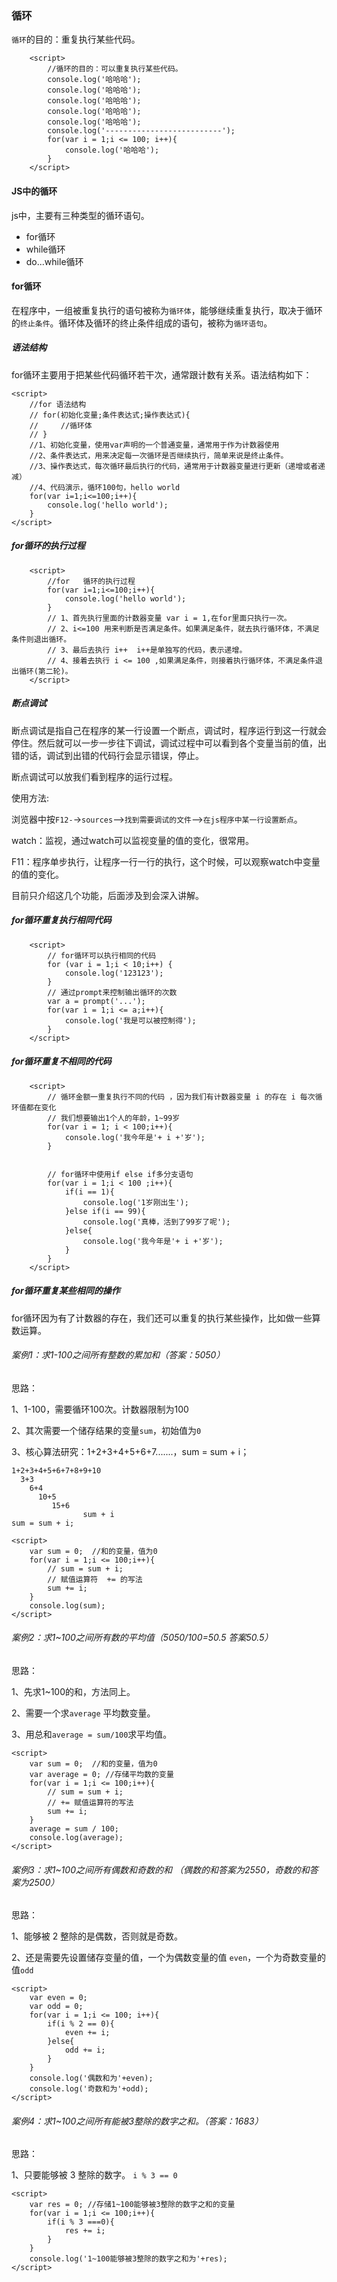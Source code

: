 ### 循环

`循环`的目的：重复执行某些代码。

```
    <script>
        //循环的目的：可以重复执行某些代码。
        console.log('哈哈哈');
        console.log('哈哈哈');
        console.log('哈哈哈');
        console.log('哈哈哈');
        console.log('哈哈哈');
        console.log('--------------------------');
        for(var i = 1;i <= 100; i++){
            console.log('哈哈哈');
        }
    </script>
```

#### JS中的循环

js中，主要有三种类型的循环语句。

- for循环
- while循环
- do...while循环

#### for循环

在程序中，一组被重复执行的语句被称为`循环体`，能够继续重复执行，取决于循环的`终止条件`。循环体及循环的终止条件组成的语句，被称为`循环语句`。

##### 语法结构

for循环主要用于把某些代码循环若干次，通常跟计数有关系。语法结构如下：

```
<script>
    //for 语法结构
    // for(初始化变量;条件表达式;操作表达式){
    //     //循环体
    // }
    //1、初始化变量，使用var声明的一个普通变量，通常用于作为计数器使用
    //2、条件表达式，用来决定每一次循环是否继续执行，简单来说是终止条件。
    //3、操作表达式，每次循环最后执行的代码，通常用于计数器变量进行更新（递增或者递减）
    //4、代码演示，循环100句，hello world
    for(var i=1;i<=100;i++){
        console.log('hello world');
    }
</script>
```



##### for循环的执行过程

```
    <script>
        //for   循环的执行过程
        for(var i=1;i<=100;i++){
            console.log('hello world');
        }
        // 1、首先执行里面的计数器变量 var i = 1,在for里面只执行一次。
        // 2、i<=100 用来判断是否满足条件。如果满足条件，就去执行循环体，不满足条件则退出循环。
        // 3、最后去执行 i++  i++是单独写的代码，表示递增。
        // 4、接着去执行 i <= 100 ,如果满足条件，则接着执行循环体，不满足条件退出循环(第二轮)。
    </script>
```



##### 断点调试

断点调试是指自己在程序的某一行设置一个断点，调试时，程序运行到这一行就会停住。然后就可以一步一步往下调试，调试过程中可以看到各个变量当前的值，出错的话，调试到出错的代码行会显示错误，停止。

断点调试可以放我们看到程序的运行过程。

使用方法:

浏览器中按`F12-`->`sources`-->`找到需要调试的文件`-->`在js程序中某一行设置断点`。

watch：监视，通过watch可以监视变量的值的变化，很常用。

F11：程序单步执行，让程序一行一行的执行，这个时候，可以观察watch中变量的值的变化。

目前只介绍这几个功能，后面涉及到会深入讲解。



##### for循环重复执行相同代码

```
    <script>
        // for循环可以执行相同的代码
        for (var i = 1;i < 10;i++) {
            console.log('123123');
        }
        // 通过prompt来控制输出循环的次数
        var a = prompt('...');
        for(var i = 1;i <= a;i++){
            console.log('我是可以被控制得');
        }
    </script>
```



##### for循环重复不相同的代码

```
    <script>
        // 循环金额一重复执行不同的代码 ，因为我们有计数器变量 i 的存在 i 每次循环值都在变化
        // 我们想要输出1个人的年龄，1~99岁
        for(var i = 1; i < 100;i++){
            console.log('我今年是'+ i +'岁');
        }
        
        
        // for循环中使用if else if多分支语句
        for(var i = 1;i < 100 ;i++){
            if(i == 1){
                console.log('1岁刚出生');
            }else if(i == 99){
                console.log('真棒，活到了99岁了呢');
            }else{
                console.log('我今年是'+ i +'岁');
            }
        }
    </script>
```

##### for循环重复某些相同的操作

for循环因为有了计数器的存在，我们还可以重复的执行某些操作，比如做一些算数运算。



###### 案例1：求1-100之间所有整数的累加和（答案：5050）

思路：

1、1-100，需要循环100次。计数器限制为100

2、其次需要一个储存结果的变量`sum`，初始值为`0`

3、核心算法研究：1+2+3+4+5+6+7.......，sum = sum + i；

```
1+2+3+4+5+6+7+8+9+10
  3+3
    6+4
      10+5
      	 15+6
      	 		sum + i
sum = sum + i;
```

```
<script>
    var sum = 0;  //和的变量，值为0
    for(var i = 1;i <= 100;i++){
        // sum = sum + i;
        // 赋值运算符  += 的写法
        sum += i;
    }
    console.log(sum);
</script>
```



###### 案例2：求1~100之间所有数的平均值（5050/100=50.5 答案50.5）

思路：

1、先求1~100的和，方法同上。

2、需要一个求`average` 平均数变量。

3、用总和`average = sum/100`求平均值。

```
<script>
    var sum = 0;  //和的变量，值为0
    var average = 0; //存储平均数的变量
    for(var i = 1;i <= 100;i++){
        // sum = sum + i;
        // += 赋值运算符的写法
        sum += i;
    }
    average = sum / 100;
    console.log(average);
</script>
```



###### 案例3：求1~100之间所有偶数和奇数的和  （偶数的和答案为2550，奇数的和答案为2500）

思路：

1、能够被 2 整除的是偶数，否则就是奇数。

2、还是需要先设置储存变量的值，一个为偶数变量的值 `even`，一个为奇数变量的值`odd`

```
<script>
    var even = 0;
    var odd = 0;
    for(var i = 1;i <= 100; i++){
        if(i % 2 == 0){
            even += i;
        }else{
            odd += i;
        }
    }
    console.log('偶数和为'+even);
    console.log('奇数和为'+odd);
</script>
```



###### 案例4：求1~100之间所有能被3整除的数字之和。（答案：1683）

思路：

1、只要能够被 3 整除的数字。 `i % 3 == 0`

```
<script>
    var res = 0; //存储1~100能够被3整除的数字之和的变量
    for(var i = 1;i <= 100;i++){
        if(i % 3 ===0){
            res += i;
        }
    }
    console.log('1~100能够被3整除的数字之和为'+res);
</script>
```

